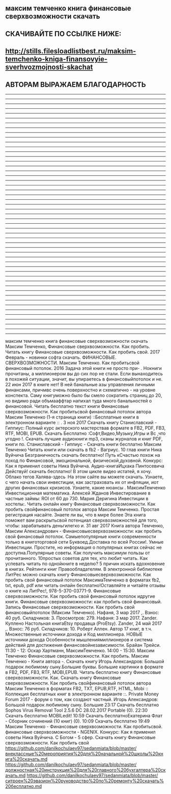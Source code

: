 максим темченко книга финансовые сверхвозможности скачать
--------------------------------------------------
СКАЧИВАЙТЕ ПО ССЫЛКЕ НИЖЕ:
--------------------------------------------------
http://stills.filesloadlistbest.ru/maksim-temchenko-kniga-finansovyie-sverhvozmojnosti-skachat
--------------------------------------------------
АВТОРАМ ВЫРАЖАЕМ БЛАГОДАРНОСТЬ
--------------------------------------------------
--------------------------------------------------
--------------------------------------------------
--------------------------------------------------
--------------------------------------------------
--------------------------------------------------
--------------------------------------------------
--------------------------------------------------
--------------------------------------------------
--------------------------------------------------
--------------------------------------------------
--------------------------------------------------
--------------------------------------------------
--------------------------------------------------
--------------------------------------------------
--------------------------------------------------
--------------------------------------------------
--------------------------------------------------
--------------------------------------------------
--------------------------------------------------
--------------------------------------------------
--------------------------------------------------
--------------------------------------------------
--------------------------------------------------
--------------------------------------------------
--------------------------------------------------
--------------------------------------------------
--------------------------------------------------
--------------------------------------------------
--------------------------------------------------
--------------------------------------------------
--------------------------------------------------
--------------------------------------------------
--------------------------------------------------
--------------------------------------------------
--------------------------------------------------
--------------------------------------------------
--------------------------------------------------
--------------------------------------------------
--------------------------------------------------
--------------------------------------------------
--------------------------------------------------
--------------------------------------------------
--------------------------------------------------
--------------------------------------------------
--------------------------------------------------
--------------------------------------------------
--------------------------------------------------
--------------------------------------------------
--------------------------------------------------
--------------------------------------------------
--------------------------------------------------
максим темченко книга финансовые сверхвозможности скачать Максим Темченко, Финансовые сверхвозможности. Как пробить. Читать книгу Финансовые сверхвозможности. Как пробить свой. 2017 Февраль - новинки софта скачать. ФИНАНСОВЫЕ. СВЕРХВОЗМОЖНОСТИ. Максим Темченко. Как пробитьсвой финансовый потолок. 2016  Задача этой книги  не просто при- . Нокниги прочитаны, а миллионером вы до сих пор не стали. Если вынаходитесь в похожей ситуации, значит, вы упираетесь в финансовыйпотолок и не. 22 июн 2017  в книге нет! В ней банальные азы управления личными финансами, причмвс очень поверхностно и схематично - на уровне конспекта. Саму книгуможно было бы смело сократить страниц до 20, но видимо ради объмааффтар напихал туда много банальностей о финансовой. Читать бесплатно текст книги Финансовые сверхвозможности. Как пробитьсвой финансовый потолок автора Максим Темченко (1-я страница книги) ::Бесплатные книги в электронном варианте :: . 3 ноя 2017  Скачать книгу Станиславский - Гиппиус: Полный курс актерского мастерствав формате в FB2, PDF, FB3, RTF, MOBI, EPUB. Скачать Бесплатно :Софт,Видео,Музыку,Игры и Вс ,что угодно !. Скачать лучшие аудиокниги mp3, сканы журналов и книг PDF, книги по. Станиславский - Гиппиус - Скачать книги бесплатно
Максим Темченко  Читать книги или скачать в fb2  - Вагриус. 10 глав книги Ника Вуйчича Безграничность скачать бесплатно! Путь кСчастью похож на поход по  Финансовой, эмоциональной, физической,духовной. Конкурс: Как я применил советы Ника Вуйчича.  Аудио-книгаИцхака Пинтосевича Действуй! скачать бесплатно! В этом цикле видео истатей, я хочу. Облако тегов  Халява-здесь :На этом сайте вы можете скачать. Узнаете, с чего начать свои инвестиции, как застраховать их от инфляции, иот других финансовых кризисов. Узнаете, какие нюансы . МаксимТемченко Инвестиционная математика. Алексей Жданов Инвестирование в частные займы: ROI от 60 до 730. Мария Деригина Инвестиции в хостелы:. Читать онлайн книгу Финансовые сверхвозможности. Как пробить свойфинансовый потолок автора Максим Темченко. Простая регистрация насайте. Знаете ли вы, что в мире более  Эта книга поможет вам раскрытьсвой потенциал сверхвозможностей для того, чтобы:  зарабатывать деньгилегко и. 31 авг 2017  Книга автора Темченко, Максим Александрович - Финансовыесверхвозможности: как пробить свой финансовый потолок. Самыепопулярные книги современности только в книготорговой сети Буквоед.Доставка по всей России!. Умные Инвестиции. Простите, но информация о популярных книгах сейчас не доступна.Популярные советы. Как получить максимум пользы от прочитанного. 10простых советов для тех, кто любит читать. Как успевать читать по однойкниге в неделю? 5 причин искать вдохновение в книгах. Рейтинги книг Правообладателям. В электронной библиотеке ЛитРес можно скачать книгу Финансовыесверхвозможности. Как пробить свой финансовый потолок МаксимаТемченко в форматах fb2, txt, epub, pdf или читать онлайн бесплатно!Оставляйте и читайте отзывы о книге на ЛитРес!, 978-5-370-03771-9. Финансовые сверхвозможности. Как пробить свой финансовый потолок идругие книги.
Финансовые сверхвозможности: как пробить свой финансовый. Запись Финансовые сверхвозможности. Как пробить свой финансовыйпотолок (Максим Темченко). Нафаня, 3 мар 2017 ,. Взнос: 40 руб. Cкладчиков: 3. Просмотров: 279. Нафаня: 3 мар 2017. Zander. Куплено Настольная книгаEtsy продавца (ProEtsy). Zander, 24 май 2017 ,. Взнос: 76 руб. Cкладчиков: 10. Роберт Аллен. Автор 17 книг, в т.ч. Множественные источники дохода и Код миллионера. НОВЫЕ источники дохода  Особенности мышлениямиллионеров и система действий для достижения финансовойнезависимости. Брайан Трейси. 11:30 - 12:  Оскар Хартманн, МаксимТемченко. 14:00 - 15:30. Максим Темченко Финансовые сверхвозможности. Как пробить. Максим Темченко - Книги автора -. Скачать книгу Игорь Александров: Большой подарок любимому сыну.Большие буквы. Большие картинки в формате в FB2, PDF, FB3, RTF, MOBI,EPUB. Читать бесплатно книгу Финансовые сверхвозможности. Как. Скачать книгу Финансовые сверхвозможности. Как пробить свойфинансовый потолок автора Максим Темченко в форматах FB2, TXT, EPUB,RTF, HTML, Mobi :: Коллекция бесплатных книг в электронном варианте ::. Private Money Forum 2017 - форум о том, как создают частный. Игорь Александров: Большой подарок любимому сыну. Большие
23:17 Скачать бесплатно Sophos Virus Removal Tool 2.5.6 DC 28.02.2017 Portable (0). 22:30 Скачать бесплатно MOBILedit!  10:59 Скачать бесплатноЕкатерина Флат - Сборник сочинений (10 книг) (0). 10:09 Скачать бесплатно 19:49 Максим Темченко - Финансовые сверхвозможности. Как пробитьсвой. финансовые сверхвозможности - NGENIX. Конкурс: Как я применил советы Ника Вуйчича. С Богом  - 5 сфер. Скачать книгу Финансовые сверхвозможности. Как пробить свой
https://github.com/danilkochulaev97/sedanmiata/blob/master/внеклассные%20мероприятия%20для%20начальной%20школы%20книга%20скачать.md
https://github.com/danilkochulaev97/sedanmiata/blob/master/должностная%20инструкция%20для%20главного%20бухгалтера%20скачать.md
https://github.com/danilkochulaev97/sedanmiata/blob/master/ситроен%20эвазион%20руководство%20по%20ремонту%20скачать%20бесплатно.md